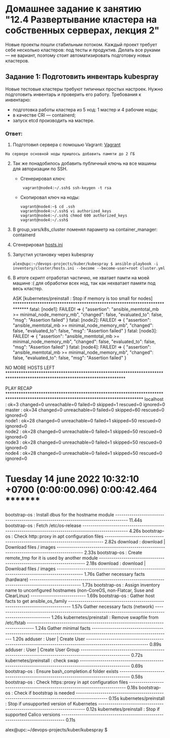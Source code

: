 # Домашнее задание к занятию "12.4 Развертывание кластера на собственных серверах, лекция 2"
Новые проекты пошли стабильным потоком. Каждый проект требует себе несколько кластеров: под тесты и продуктив. Делать все руками — не вариант, поэтому стоит автоматизировать подготовку новых кластеров.

## Задание 1: Подготовить инвентарь kubespray
Новые тестовые кластеры требуют типичных простых настроек. Нужно подготовить инвентарь и проверить его работу. Требования к инвентарю:
* подготовка работы кластера из 5 нод: 1 мастер и 4 рабочие ноды;
* в качестве CRI — containerd;
* запуск etcd производить на мастере.

### Ответ:

1. Подготовил сервера с помошью Vagrant: [Vagrant](./files/Vagrantfile.txt)

```
На сервере основной ноды пришлось добавить памяти до 2 ГБ
```

2. Так же понадобилось добавить публичный ключь на все машины для авторизации по SSH. 
   - Сгенерировал ключ:

      ```
       vagrant@node4:~/.ssh$ ssh-keygen -t rsa
      ```

   - Скопировал ключ на ноды:
      
      ```
      vagrant@node4:~$ cd .ssh
      vagrant@node4:~/.ssh$ vi authorized_keys 
      vagrant@node4:~/.ssh$ chmod 600 authorized_keys 
      vagrant@node4:~/.ssh$ 
      ```

3. В group_vars/k8s_cluster поменял параметр на container_manager: containerd
4. Сгенерировал [hosts.ini](./files/hosts.ini)
5. Запустил установку через kubespray
    ```
    alex@upc:~/devops-projects/kuber/kubespray $ ansible-playbook -i inventory/cluster/hosts.ini --become --become-user=root cluster.yml
    ```
6. В итоге скрипт отработал частично, не хватает памти на моей машине :( для обработки всех нод, так как нехватает памяти под весь кластер.
  
   ASK [kubernetes/preinstall : Stop if memory is too small for nodes] ***************************************************************************
fatal: [node1]: FAILED! => {
    "assertion": "ansible_memtotal_mb >= minimal_node_memory_mb",
    "changed": false,
    "evaluated_to": false,
    "msg": "Assertion failed"
}
fatal: [node2]: FAILED! => {
    "assertion": "ansible_memtotal_mb >= minimal_node_memory_mb",
    "changed": false,
    "evaluated_to": false,
    "msg": "Assertion failed"
}
fatal: [node3]: FAILED! => {
    "assertion": "ansible_memtotal_mb >= minimal_node_memory_mb",
    "changed": false,
    "evaluated_to": false,
    "msg": "Assertion failed"
}
fatal: [node4]: FAILED! => {
    "assertion": "ansible_memtotal_mb >= minimal_node_memory_mb",
    "changed": false,
    "evaluated_to": false,
    "msg": "Assertion failed"
}

NO MORE HOSTS LEFT *****************************************************************************************************************************

PLAY RECAP *************************************************************************************************************************************
localhost                  : ok=3    changed=0    unreachable=0    failed=0    skipped=1    rescued=0    ignored=0   
master                     : ok=34   changed=0    unreachable=0    failed=0    skipped=60   rescued=0    ignored=0   
node1                      : ok=28   changed=0    unreachable=0    failed=1    skipped=50   rescued=0    ignored=0   
node2                      : ok=28   changed=0    unreachable=0    failed=1    skipped=50   rescued=0    ignored=0   
node3                      : ok=28   changed=0    unreachable=0    failed=1    skipped=50   rescued=0    ignored=0   
node4                      : ok=28   changed=0    unreachable=0    failed=1    skipped=50   rescued=0    ignored=0   

 Tuesday 14 june 2022  10:32:10 +0700 (0:00:00.096)       0:00:42.464 ******* 
 =============================================================================== 
bootstrap-os : Install dbus for the hostname module ------------------------------------------------------------------------------------ 11.44s
bootstrap-os : Fetch /etc/os-release ---------------------------------------------------------------------------------------------------- 4.26s
bootstrap-os : Check http::proxy in apt configuration files ----------------------------------------------------------------------------- 2.82s
download : download | Download files / images ------------------------------------------------------------------------------------------- 2.33s
bootstrap-os : Create remote_tmp for it is used by another module ----------------------------------------------------------------------- 2.18s
download : download | Download files / images ------------------------------------------------------------------------------------------- 1.76s
Gather necessary facts (hardware) ------------------------------------------------------------------------------------------------------- 1.73s
bootstrap-os : Assign inventory name to unconfigured hostnames (non-CoreOS, non-Flatcar, Suse and ClearLinux) --------------------------- 1.69s
bootstrap-os : Gather host facts to get ansible_os_family ------------------------------------------------------------------------------- 1.57s
Gather necessary facts (network) -------------------------------------------------------------------------------------------------------- 1.26s
kubernetes/preinstall : Remove swapfile from /etc/fstab --------------------------------------------------------------------------------- 1.24s
Gather minimal facts -------------------------------------------------------------------------------------------------------------------- 1.20s
adduser : User | Create User ------------------------------------------------------------------------------------------------------------ 0.89s
adduser : User | Create User Group ------------------------------------------------------------------------------------------------------ 0.72s
kubernetes/preinstall : check swap ------------------------------------------------------------------------------------------------------ 0.69s
bootstrap-os : Ensure bash_completion.d folder exists ----------------------------------------------------------------------------------- 0.58s
bootstrap-os : Check https::proxy in apt configuration files ---------------------------------------------------------------------------- 0.18s
bootstrap-os : Check if bootstrap is needed --------------------------------------------------------------------------------------------- 0.15s
kubernetes/preinstall : Stop if unsupported version of Kubernetes ----------------------------------------------------------------------- 0.12s
kubernetes/preinstall : Stop if supported Calico versions ------------------------------------------------------------------------------- 0.11s

alex@upc:~/devops-projects/kuber/kubespray $ 
  
>